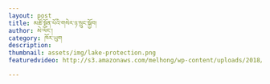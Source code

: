 ```yaml
---
layout: post
title: མཚོ་སྔོན་པོའི་གསེར་ཉ་སྲུང་སྐྱོབ།
author: མེ་ལོང་།
category: ཁོར་ཡུག
description: 
thumbnail: assets/img/lake-protection.png
featuredvideo: http://s3.amazonaws.com/melhong/wp-content/uploads/2018/05/24141217/Lake-Protection-final-draft.mp4

---
```




